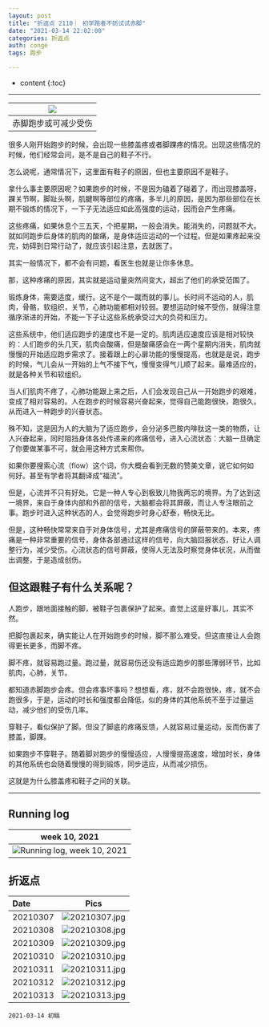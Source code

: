 ```yaml
---
layout: post
title: "折返点 2110｜ 初学跑者不妨试试赤脚"
date: "2021-03-14 22:02:00"
categories: 折返点
auth: conge
tags: 跑步

---
```

* content
{:toc}


----


|![](/assets/images/折返点/2021-03-14-barefoot.jpeg)|
|:----:|
|赤脚跑步或可减少受伤|

很多人刚开始跑步的时候，会出现一些膝盖疼或者脚踝疼的情况。出现这些情况的时候，他们经常会问，是不是自己的鞋子不行。

怎么说呢，通常情况下，这里面有鞋子的原因，但也主要原因不是鞋子。

拿什么事主要原因呢？如果跑步的时候，不是因为磕着了碰着了，而出现膝盖呀，踝关节啊，脚趾头啊，肌腱啊等部位的疼痛，多半儿的原因，是因为那些部位在长期不锻炼的情况下，一下子无法适应如此高强度的运动，因而会产生疼痛。

这些疼痛，如果休息个三五天，个把星期，一般会消失。能消失的，问题就不大。就如同跑步后身体的肌肉的酸痛，是身体适应运动的一个过程。但是如果疼起来没完，妨碍到日常行动了，就应该引起注意，去就医了。





其实一般情况下，都不会有问题，看医生也就是让你多休息。

那，这种疼痛的原因，其实就是运动量突然间变大，超出了他们的承受范围了。

锻炼身体，需要适度，缓行。这不是个一蹴而就的事儿。长时间不运动的人，肌肉，骨骼，软组织，关节，心肺功能都相对较弱。要想运动时候不受伤，就得注意循序渐进的开始，不能一下子让这些系统承受过大的负荷和压力。

这些系统中，他们适应跑步的速度也不是一定的。肌肉适应速度应该是相对较快的：人们跑步的头几天，肌肉会酸痛，但是酸痛感会在一两个星期内消失，肌肉就慢慢的开始适应跑步需求了。接着跟上的心扉功能的慢慢提高，也就是是说，跑步的时候，气儿会从一开始的上气不接下气，慢慢变得气儿顺了起来。最难适应的，就是各种关节和软组织。

当人们肌肉不疼了，心肺功能跟上来之后，人们会发现自己从一开始跑步的艰难，变成了相对容易的。人在跑步的时候容易兴奋起来，觉得自己能跑很快，跑很久。从而进入一种跑步的兴奋状态。

殊不知，这是因为人的大脑为了适应跑步，会分泌多巴胺内啡肽这一类的物质，让人兴奋起来，同时阻挡身体各处传递来的疼痛信号，进入心流状态：大脑一旦确定了你要做某事不可，就会用这种方式来帮你。

如果你要搜索心流（flow）这个词，你大概会看到无数的赞美文章，说它如何如何好。甚至有学者将其翻译成“福流”。

但是，心流并不只有好处。它是一种人专心到极致儿物我两忘的境界。为了达到这一境界，来自于身体内部和外部的信号，大脑都会将其屏蔽，而让人专注眼前之事。跑步时进入这种状态的人，会觉得跑步时身心舒泰，畅快无比。

但是，这种畅快常常来自于对身体信号，尤其是疼痛信号的屏蔽带来的。本来，疼痛是一种非常重要的信号，身体各部通过这样的信号，向大脑回报状态，好让人调整行为，减少受伤。心流状态的信号屏蔽，使得人无法及时察觉身体状况，从而做出调整，于是造成创伤。

## 但这跟鞋子有什么关系呢？

人跑步，跟地面接触的脚，被鞋子包裹保护了起来。直觉上这是好事儿，其实不然。

把脚包裹起来，确实能让人在开始跑步的时候，脚不那么难受。但这直接让人会跑得更长更多，而脚不疼。

脚不疼，就容易跑过量。跑过量，就容易伤还没有适应跑步的那些薄弱环节，比如肌肉，心肺，关节。

都知道赤脚跑步会疼。但会疼事坏事吗？想想看，疼，就不会跑很快，疼，就不会跑很多，于是，运动的时长和强度都会降低，似的身体的其他系统不至于过量运动，减少他们的受伤几率。

穿鞋子，看似保护了脚。但没了脚底的疼痛反馈，人就容易过量运动，反而伤害了膝盖，脚踝。

如果跑步不穿鞋子。随着脚对跑步的慢慢适应，人慢慢提高速度，增加时长，身体的其他系统也会随着慢慢的得到锻炼，同步适应，从而减少损伤。

这就是为什么膝盖疼和鞋子之间的关联。

----

## Running log

|week 10, 2021|
|:----:|
|![Running log, week 10, 2021](/assets/images/折返点/2021_wk10.png)|


## 折返点

|Date|Pics|
|:----|:----:|
|20210307|![20210307.jpg](/assets/images/折返点/20210307.jpg)  |
|20210308|![20210308.jpg](/assets/images/折返点/20210308.jpg)  |
|20210309|![20210309.jpg](/assets/images/折返点/20210309.jpg)  |
|20210310|![20210310.jpg](/assets/images/折返点/20210310.jpg)  |
|20210311|![20210311.jpg](/assets/images/折返点/20210311.jpg)  |
|20210312|![20210312.jpg](/assets/images/折返点/20210312.jpg)  |
|20210313|![20210313.jpg](/assets/images/折返点/20210313.jpg)  |


```
2021-03-14 初稿
```